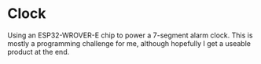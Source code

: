 # Clock

Using an ESP32-WROVER-E chip to power a 7-segment alarm clock. This is mostly a programming challenge for me, although hopefully I get a useable product at the end.
